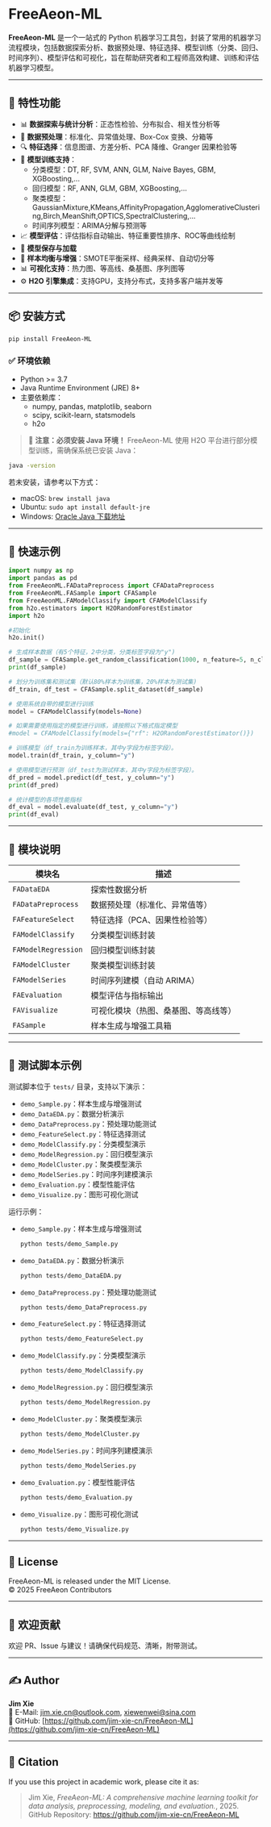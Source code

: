 # FreeAeon-ML

**FreeAeon-ML** 是一个一站式的 Python 机器学习工具包，封装了常用的机器学习流程模块，包括数据探索分析、数据预处理、特征选择、模型训练（分类、回归、时间序列）、模型评估和可视化，旨在帮助研究者和工程师高效构建、训练和评估机器学习模型。

---

## 🚀 特性功能

- 📊 **数据探索与统计分析**：正态性检验、分布拟合、相关性分析等
- 🧹 **数据预处理**：标准化、异常值处理、Box-Cox 变换、分箱等
- 🔍 **特征选择**：信息图谱、方差分析、PCA 降维、Granger 因果检验等
- 🧠 **模型训练支持**：
  - 分类模型：DT, RF, SVM, ANN, GLM, Naive Bayes, GBM, XGBoosting,...
  - 回归模型：RF, ANN, GLM, GBM, XGBoosting,...
  - 聚类模型：GaussianMixture,KMeans,AffinityPropagation,AgglomerativeClustering,Birch,MeanShift,OPTICS,SpectralClustering,...
  - 时间序列模型：ARIMA分解与预测等
- 📈 **模型评估**：评估指标自动输出、特征重要性排序、ROC等曲线绘制
- 💾 **模型保存与加载**
- 🧬 **样本均衡与增强**：SMOTE平衡采样、经典采样、自动切分等
- 📊 **可视化支持**：热力图、等高线、桑基图、序列图等
- ⚙️ **H2O 引擎集成**：支持GPU，支持分布式，支持多客户端并发等

---

## 📦 安装方式

```bash
pip install FreeAeon-ML
```

### ✅ 环境依赖

- Python >= 3.7
- Java Runtime Environment (JRE) 8+
- 主要依赖库：
  - numpy, pandas, matplotlib, seaborn
  - scipy, scikit-learn, statsmodels
  - h2o

> 📌 **注意：必须安装 Java 环境！**
> FreeAeon-ML 使用 H2O 平台进行部分模型训练，需确保系统已安装 Java：

```bash
java -version
```

若未安装，请参考以下方式：

- macOS: `brew install java`
- Ubuntu: `sudo apt install default-jre`
- Windows: [Oracle Java 下载地址](https://www.oracle.com/java/technologies/javase-downloads.html)

---

## 🧪 快速示例

```python
import numpy as np
import pandas as pd
from FreeAeonML.FADataPreprocess import CFADataPreprocess
from FreeAeonML.FASample import CFASample
from FreeAeonML.FAModelClassify import CFAModelClassify
from h2o.estimators import H2ORandomForestEstimator
import h2o

#初始化
h2o.init()

# 生成样本数据（有5个特征，2中分类，分类标签字段为"y")
df_sample = CFASample.get_random_classification(1000, n_feature=5, n_class=2)
print(df_sample)

# 划分为训练集和测试集（默认80%样本为训练集，20%样本为测试集)
df_train, df_test = CFASample.split_dataset(df_sample)

# 使用系统自带的模型进行训练
model = CFAModelClassify(models=None)

# 如果需要使用指定的模型进行训练，请按照以下格式指定模型
#model = CFAModelClassify(models={"rf": H2ORandomForestEstimator()})

# 训练模型（df_train为训练样本，其中y字段为标签字段）。
model.train(df_train, y_column="y")

# 使用模型进行预测（df_test为测试样本，其中y字段为标签字段）。
df_pred = model.predict(df_test, y_column="y")
print(df_pred)

# 统计模型的各项性能指标
df_eval = model.evaluate(df_test, y_column="y")
print(df_eval)
```

---

## 📁 模块说明

| 模块名               | 描述                                   |
|----------------------|----------------------------------------|
| `FADataEDA`          | 探索性数据分析                         |
| `FADataPreprocess`   | 数据预处理（标准化、异常值等）         |
| `FAFeatureSelect`    | 特征选择（PCA、因果性检验等）           |
| `FAModelClassify`    | 分类模型训练封装                       |
| `FAModelRegression`  | 回归模型训练封装                       |
| `FAModelCluster`     | 聚类模型训练封装                       |
| `FAModelSeries`      | 时间序列建模（自动 ARIMA）             |
| `FAEvaluation`       | 模型评估与指标输出                     |
| `FAVisualize`        | 可视化模块（热图、桑基图、等高线等）   |
| `FASample`           | 样本生成与增强工具箱                   |

---

## 🧪 测试脚本示例

测试脚本位于 `tests/` 目录，支持以下演示：

- `demo_Sample.py`：样本生成与增强测试
- `demo_DataEDA.py`：数据分析演示
- `demo_DataPreprocess.py`：预处理功能测试
- `demo_FeatureSelect.py`：特征选择测试
- `demo_ModelClassify.py`：分类模型演示
- `demo_ModelRegression.py`：回归模型演示
- `demo_ModelCluster.py`：聚类模型演示
- `demo_ModelSeries.py`：时间序列建模演示
- `demo_Evaluation.py`：模型性能评估
- `demo_Visualize.py`：图形可视化测试

运行示例：

- `demo_Sample.py`：样本生成与增强测试  
  ```bash
  python tests/demo_Sample.py
  ```

- `demo_DataEDA.py`：数据分析演示  
  ```bash
  python tests/demo_DataEDA.py
  ```

- `demo_DataPreprocess.py`：预处理功能测试  
  ```bash
  python tests/demo_DataPreprocess.py
  ```

- `demo_FeatureSelect.py`：特征选择测试  
  ```bash
  python tests/demo_FeatureSelect.py
  ```

- `demo_ModelClassify.py`：分类模型演示  
  ```bash
  python tests/demo_ModelClassify.py
  ```

- `demo_ModelRegression.py`：回归模型演示  
  ```bash
  python tests/demo_ModelRegression.py
  ```

- `demo_ModelCluster.py`：聚类模型演示  
  ```bash
  python tests/demo_ModelCluster.py
  ```

- `demo_ModelSeries.py`：时间序列建模演示  
  ```bash
  python tests/demo_ModelSeries.py
  ```

- `demo_Evaluation.py`：模型性能评估  
  ```bash
  python tests/demo_Evaluation.py
  ```

- `demo_Visualize.py`：图形可视化测试  
  ```bash
  python tests/demo_Visualize.py
  ```

---

## 📄 License

FreeAeon-ML is released under the MIT License.  
© 2025 FreeAeon Contributors

---

## 🤝 欢迎贡献

欢迎 PR、Issue 与建议！请确保代码规范、清晰，附带测试。

---

## ✍️ Author

**Jim Xie**  
📧 E-Mail: [jim.xie.cn@outlook.com](mailto:jim.xie.cn@outlook.com), [xiewenwei@sina.com](mailto:xiewenwei@sina.com)  
🔗 GitHub: [https://github.com/jim-xie-cn/FreeAeon-ML](https://github.com/jim-xie-cn/FreeAeon-ML)

---

## 🧠 Citation

If you use this project in academic work, please cite it as:

> Jim Xie, *FreeAeon-ML: A comprehensive machine learning toolkit for data analysis, preprocessing, modeling, and evaluation.*, 2025.  
> GitHub Repository: https://github.com/jim-xie-cn/FreeAeon-ML
